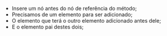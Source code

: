 * Insere um nó antes do nó de referência do método;
* Precisamos de um elemento para ser adicionado;
* O elemento que terá o outro elemento adicionado antes dele;
* E o elemento pai destes dois;